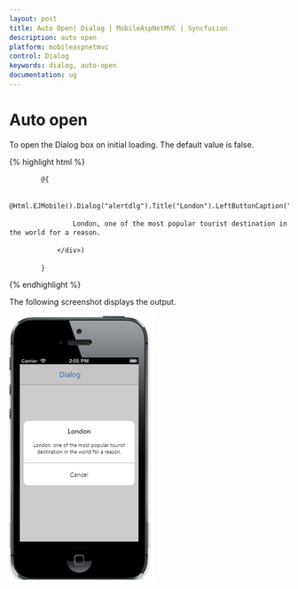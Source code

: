 ```yaml
---
layout: post
title: Auto Open| Dialog | MobileAspNetMVC | Syncfusion
description: auto open
platform: mobileaspnetmvc
control: Dialog
keywords: dialog, auto-open
documentation: ug
---
```


# Auto open

To open the Dialog box on initial loading. The default value is false.


{% highlight html %}

            @{

                @Html.EJMobile().Dialog("alertdlg").Title("London").LeftButtonCaption("Cancel").EnableAutoOpen(true).Content(@<div>

                    London, one of the most popular tourist destination in the world for a reason.

                </div>)

            }
{% endhighlight %}


The following screenshot displays the output.

![](Auto-Open_images/Auto-Open_img1.png)



